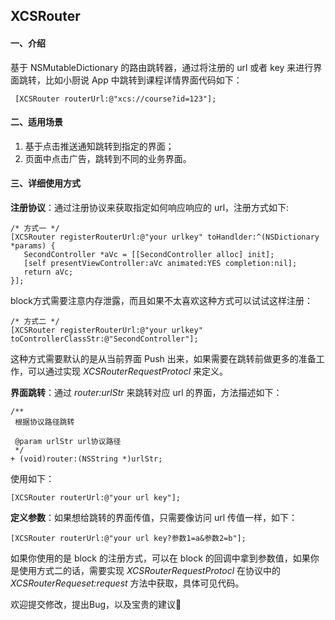 ## XCSRouter

#### 一、介绍
基于 NSMutableDictionary 的路由跳转器，通过将注册的 url 或者 key 来进行界面跳转，比如小厨说 App 中跳转到课程详情界面代码如下：

``` 
 [XCSRouter routerUrl:@"xcs://course?id=123"];
```

#### 二、适用场景

1. 基于点击推送通知跳转到指定的界面；
2. 页面中点击广告，跳转到不同的业务界面。


#### 三、详细使用方式

**注册协议**：通过注册协议来获取指定如何响应响应的 url，注册方式如下:

```
/* 方式一 */
[XCSRouter registerRouterUrl:@"your urlkey" toHandlder:^(NSDictionary *params) {
   SecondController *aVc = [[SecondController alloc] init];
   [self presentViewController:aVc animated:YES completion:nil];
   return aVc;
}];    
```

block方式需要注意内存泄露，而且如果不太喜欢这种方式可以试试这样注册：
    
```
/* 方式二 */
[XCSRouter registerRouterUrl:@"your urlkey" toControllerClassStr:@"SecondController"];
```
这种方式需要默认的是从当前界面 Push 出来，如果需要在跳转前做更多的准备工作，可以通过实现 *XCSRouterRequestProtocl* 来定义。


**界面跳转**：通过 *router:urlStr* 来跳转对应 url 的界面，方法描述如下：

``` 
/**
 根据协议路径跳转

 @param urlStr url协议路径
 */
+ (void)router:(NSString *)urlStr;
```
使用如下：
```
[XCSRouter routerUrl:@"your url key"];
```

**定义参数**：如果想给跳转的界面传值，只需要像访问 url 传值一样，如下：

```
[XCSRouter routerUrl:@"your url key?参数1=a&参数2=b"];
```
如果你使用的是 block 的注册方式，可以在 block 的回调中拿到参数值，如果你是使用方式二的话，需要实现 *XCSRouterRequestProtocl* 在协议中的 *XCSRouterRequeset:request* 方法中获取，具体可见代码。

欢迎提交修改，提出Bug，以及宝贵的建议👏

